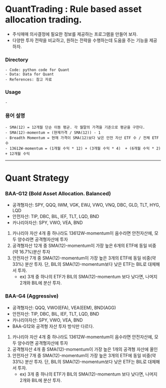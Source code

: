 # QuantTrading : Rule based asset allocation trading.  
- 주식매매 의사결정에 필요한 정보를 제공하는 프로그램을 만들어 보자.
- 다양한 투자 전략을 비교하고, 원하는 전략을 수행하는데 도움을 주는 기능을 제공하자.

### Directory  
```
- Code: python code for Quant
- Data: Data for Quant
- References: 참고 자료
```

### Usage
```
- 
```

### 용어 설명
``` 
- SMA(12) = 12개월 단순 이동 평균. 각 월말의 가격을 기준으로 평균을 구한다.
- SMA(12)-momentum = (현재가격 / SMA(12)) - 1
- Breadth Momentum = 현재 가격이 SMA(12)보다 낮은 안전 자산 ETF 수 / 전체 ETF 수
- 13612W-momentum = (1개월 수익 * 12) + (3개월 수익 * 4)  + (6개월 수익 * 2) + 12개월 수익
```
-------------------------------------------------------------------------------------
# Quant Strategy

### BAA-G12 (Bold Asset Allocation. Balanced)
- 공격형자산: SPY, QQQ, IWM, VGK, EWJ, VWO, VNQ, DBC, GLD, TLT, HYG, LQD
- 안전자산: TIP, DBC, BIL, IEF, TLT, LQD, BND
- 카나리아자산: SPY, VWO, VEA, BND
  
1. 카나리아 자산 4개 중 하나라도 13612W-momentum이 음수라면 안전자산에, 모두 양수라면 공격형자산에 투자    
2. 공격형자산 12개 중 SMA(12)-momentum이 가장 높은 6개의 ETF에 동일 비중(약 16.7%)분산 투자
3. 안전자산 7개 중 SMA(12)-momentum이 가장 높은 3개의 ETF에 동일 비중(약 33%) 분산 투자. 단, BIL의 SMA(12)-momentum보다 낮은 ETF는 BIL로 대체해서 투자.
    - ex) 3개 중 하나의 ETF가 BIL의 SMA(12)-momentum 보다 낮다면, 나머지 2개와 BIL에 분산 투자.


### BAA-G4 (Aggressive)
- 공격형자산: QQQ, VWO(EFA), VEA(EEM), BND(AGG)
- 안전자산: TIP, DBC, BIL, IEF, TLT, LQD, BND
- 카나리아자산: SPY, VWO, VEA, BND
- BAA-G12와 공격형 자산 투자 방식만 다르다.
  
1. 카나리아 자산 4개 중 하나라도 13612W-momentum이 음수라면 안전자산에, 모두 양수라면 공격형자산에 투자    
2. 공격형자산 4개 중 SMA(12)-momentum이 가장 높은 1개의 공격형 자산에 올인
3. 안전자산 7개 중 SMA(12)-momentum이 가장 높은 3개의 ETF에 동일 비중(약 33%) 분산 투자. 단, BIL의 SMA(12)-momentum보다 낮은 ETF는 BIL로 대체해서 투자.
    - ex) 3개 중 하나의 ETF가 BIL의 SMA(12)-momentum 보다 낮다면, 나머지 2개와 BIL에 분산 투자.

